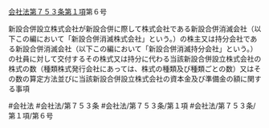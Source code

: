 [会社法第７５３条第１項](会社法＿＿＿＿第７５３条第１項)第６号

新設合併設立株式会社が新設合併に際して株式会社である新設合併消滅会社（以下この編において「新設合併消滅株式会社」という。）の株主又は持分会社である新設合併消滅会社（以下この編において「新設合併消滅持分会社」という。）の社員に対して交付するその株式又は持分に代わる当該新設合併設立株式会社の株式の数（種類株式発行会社にあっては、株式の種類及び種類ごとの数）又はその数の算定方法並びに当該新設合併設立株式会社の資本金及び準備金の額に関する事項


#会社法
#会社法/第７５３条
#会社法/第７５３条/第１項
#会社法/第７５３条/第１項/第６号
